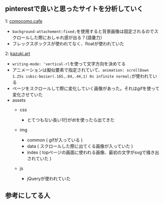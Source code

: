 ## pinterestで良いと思ったサイトを分析していく


1: <a href="http://petitringo.net/top/">comocomo.cafe</a>
  - `background-attachement:fixed;`を使用すると背景画像は固定されるのでスクロールした際におしゃれ感が出る？(語彙力）
  - フレックスボックスが使われてなく、floatが使われていた
  
2: <a href="http://kazuki-art.com/">kazuki.art</a>
  - `writing-mode: 'vertical-rl`を使って文字方向を決めてる
  - アニメーションは擬似要素で指定されていて、`animation: scrollDown 1.25s cubic-bezier(.165,.84,.44,1) 0s infinite normal;`が使われている
  - ページをスクロールして際に変化していく画像があった。それはgifを使って変化させていた
  - assets
    - css
      - とてつもない長い1行がdtを使ったら出てきた
    - img
      - common ( gifが入っている )
      - data ( スクロールした際に出てくる画像が入っていた ) 
      - index ( topページの画面に使われる画像、最初の文字がsvgで掻き出されていた ) 
    
    - js
      - jQueryが使われていた


## 参考にしてる人
<a href="https://www.pinterest.jp/sankoudesign/">

